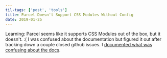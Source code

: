 ```yaml
---
til-tags: ['post', 'tools']
title: Parcel Doesn't Support CSS Modules Without Config
date: 2019-01-25
---
```


Learning: Parcel seems like it supports CSS Modules out of the box, but it doesn't. :( I was confused about the documentation but figured it out after tracking down a couple closed github issues. I [documented what was confusing about the docs](https://github.com/parcel-bundler/parcel/issues/70).